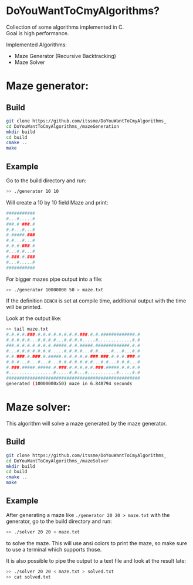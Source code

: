 # DoYouWantToCmyAlgorithms?

Collection of some algorithms implemented in C. <br>
Goal is high performance.

Implemented Algorithms:
- Maze Generator (Recursive Backtracking)
- Maze Solver

# Maze generator:

## Build

```bash
git clone https://github.com/itssme/DoYouWantToCmyAlgorithms_
cd DoYouWantToCmyAlgorithms_/mazeGeneration
mkdir build
cd build
cmake ..
make
```

## Example

Go to the build directory and run:
```bash
>> ./generator 10 10
```

Will create a 10 by 10 field Maze and print:

```bash
###########
#...#.....#
###.# ###.#
#.#...#...#
#.#####.###
#.#...#...#
#.#.#.###.#
#...#.#...#
#.###.#.###
#...#.....#
###########
```

For bigger mazes pipe output into a file:
```bash
>> ./generator 10000000 50 > maze.txt  
```

If the definition `BENCH` is set at compile time, additional output with the time will be printed.

Look at the output like:
```bash
>> tail maze.txt 
#.#.#.#.###.#.#.#.#.#.#.#.#.###.#.#.#############.#
#.#.#.#.#...#.#.#.#...#.#.#.#.....#.............#.#
###.#.#.#.#.#.#.#.#####.#.#.#####.#############.#.#
#...#.#.#.#.#.#.#.....#.#.#.#...#.#.....#...#...#.#
#.#.###.#.###.#.#####.#.#.#.#.#.###.###.#.#.#.###.#
#.#.#...#...#...#...#.#.#.#.#.#.#...#.#...#.#.#...#
#.###.#####.#####.#.###.#.#.#.#.#.###.#####.#.#.#.#
#.................#.....#.#...#...........#.....#.#
###################################################
generated (10000000x50) maze in 6.848794 seconds
```

# Maze solver:

This algorithm will solve a maze generated by the maze generator.

## Build

```bash
git clone https://github.com/itssme/DoYouWantToCmyAlgorithms_
cd DoYouWantToCmyAlgorithms_/mazeSolver
mkdir build
cd build
cmake ..
make
```

## Example

After generating a maze like `./generator 20 20 > maze.txt` with the generator, go to the build directory and run:
```bash
>> ./solver 20 20 < maze.txt
```
to solve the maze. This will use ansi colors to print the maze, so make sure to use a terminal which supports those.

It is also possible to pipe the output to a text file and look at the result late:
```bash
>> ./solver 20 20 < maze.txt > solved.txt
>> cat solved.txt
```

